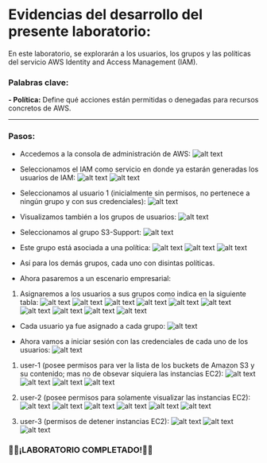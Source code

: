 # Evidencias del desarrollo del presente laboratorio:

En este laboratorio, se explorarán a los usuarios, los grupos y las políticas del servicio AWS Identity and Access Management (IAM).

### **Palabras clave:**

**- Política:** Define qué acciones están permitidas o denegadas para recursos concretos de AWS.

---
### **Pasos:**
+ Accedemos a la consola de administración de AWS:
![alt text](image.png)

+ Seleccionamos el IAM como servicio en donde ya estarán generadas los usuarios de IAM:
![alt text](image-1.png)
![alt text](image-2.png)

+ Seleccionamos al usuario 1 (inicialmente sin permisos, no pertenece a ningún grupo y con sus credenciales): 
![alt text](image-3.png)

+ Visualizamos también a los grupos de usuarios:
![alt text](image-4.png)

+ Seleccionamos al grupo S3-Support:
![alt text](image-5.png)

+ Este grupo está asociada a una política:
![alt text](image-6.png)
![alt text](image-7.png)
![alt text](image-8.png)

+ Así para los demás grupos, cada uno con disintas políticas.

+ Ahora pasaremos a un escenario empresarial:

1. Asignaremos a los usuarios a sus grupos como indica en la siguiente tabla:
![alt text](image-9.png)
![alt text](image-10.png)
![alt text](image-11.png)
![alt text](image-12.png)
![alt text](image-13.png)
![alt text](image-14.png)
![alt text](image-15.png)
![alt text](image-16.png)
![alt text](image-17.png)
![alt text](image-18.png)

+ Cada usuario ya fue asignado a cada grupo:
![alt text](image-19.png)

+ Ahora vamos a iniciar sesión con las credenciales de cada uno de los usuarios:
![alt text](image-20.png)

1. user-1 (posee permisos para ver la lista de los buckets de Amazon S3 y su contenido; mas no de obsevar siquiera las instancias EC2):
![alt text](image-21.png)
![alt text](image-22.png)
![alt text](image-23.png)
![alt text](image-24.png)

2. user-2 (posee permisos para solamente visualizar las instancias EC2):
![alt text](image-25.png)
![alt text](image-26.png)
![alt text](image-27.png)
![alt text](image-28.png)
![alt text](image-29.png)
![alt text](image-30.png)

3. user-3 (permisos de detener instancias EC2):
![alt text](image-31.png)
![alt text](image-32.png)
![alt text](image-33.png)

### 🧑‍💻¡LABORATORIO COMPLETADO!🧑‍💻